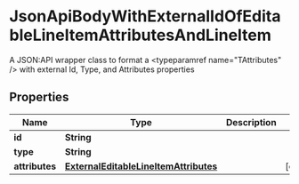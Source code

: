 

# JsonApiBodyWithExternalIdOfEditableLineItemAttributesAndLineItem

A JSON:API wrapper class to format a <typeparamref name=\"TAttributes\" /> with external Id, Type, and  Attributes properties

## Properties

| Name | Type | Description | Notes |
|------------ | ------------- | ------------- | -------------|
|**id** | **String** |  |  |
|**type** | **String** |  |  |
|**attributes** | [**ExternalEditableLineItemAttributes**](ExternalEditableLineItemAttributes.md) |  |  [optional] |



